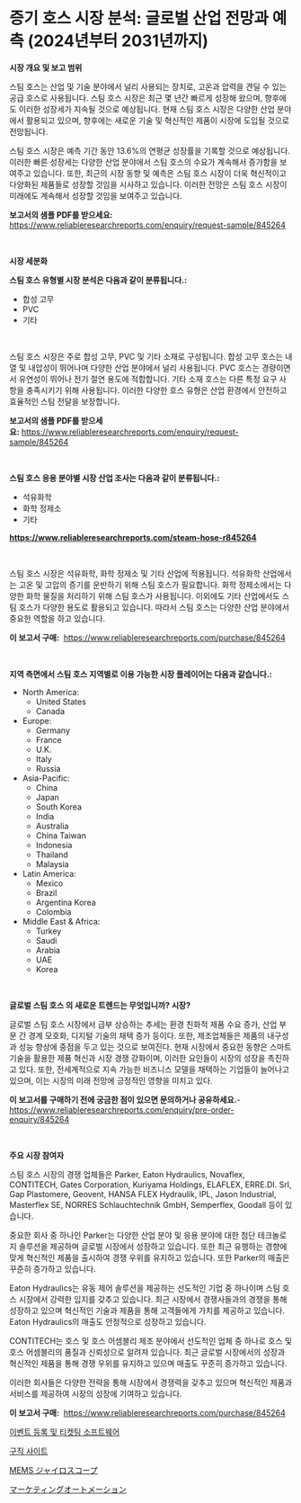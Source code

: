 <p><h1>증기 호스 시장 분석: 글로벌 산업 전망과 예측 (2024년부터 2031년까지)</h1></p><p><strong>시장 개요 및 보고 범위</strong></p>
<p><p>스팀 호스는 산업 및 기술 분야에서 널리 사용되는 장치로, 고온과 압력을 견딜 수 있는 공급 호스로 사용됩니다. 스팀 호스 시장은 최근 몇 년간 빠르게 성장해 왔으며, 향후에도 이러한 성장세가 지속될 것으로 예상됩니다. 현재 스팀 호스 시장은 다양한 산업 분야에서 활용되고 있으며, 향후에는 새로운 기술 및 혁신적인 제품이 시장에 도입될 것으로 전망됩니다.</p><p>스팀 호스 시장은 예측 기간 동안 13.6%의 연평균 성장률을 기록할 것으로 예상됩니다. 이러한 빠른 성장세는 다양한 산업 분야에서 스팀 호스의 수요가 계속해서 증가함을 보여주고 있습니다. 또한, 최근의 시장 동향 및 예측은 스팀 호스 시장이 더욱 혁신적이고 다양화된 제품들로 성장할 것임을 시사하고 있습니다. 이러한 전망은 스팀 호스 시장이 미래에도 계속해서 성장할 것임을 보여주고 있습니다.</p></p>
<p><strong>보고서의 샘플 PDF를 받으세요:</strong> <a href="https://www.reliableresearchreports.com/enquiry/request-sample/845264">https://www.reliableresearchreports.com/enquiry/request-sample/845264</a></p>
<p>&nbsp;</p>
<p><strong>시장 세분화</strong></p>
<p><strong>스팀 호스 유형별 시장 분석은 다음과 같이 분류됩니다.:</strong></p>
<p><ul><li>합성 고무</li><li>PVC</li><li>기타</li></ul></p>
<p>&nbsp;</p>
<p><p>스팀 호스 시장은 주로 합성 고무, PVC 및 기타 소재로 구성됩니다. 합성 고무 호스는 내열 및 내압성이 뛰어나며 다양한 산업 분야에서 널리 사용됩니다. PVC 호스는 경량이면서 유연성이 뛰어나 전기 절연 용도에 적합합니다. 기타 소재 호스는 다른 특정 요구 사항을 충족시키기 위해 사용됩니다. 이러한 다양한 호스 유형은 산업 환경에서 안전하고 효율적인 스팀 전달을 보장합니다.</p></p>
<p><strong>보고서의 샘플 PDF를 받으세요:</strong>&nbsp;<a href="https://www.reliableresearchreports.com/enquiry/request-sample/845264">https://www.reliableresearchreports.com/enquiry/request-sample/845264</a></p>
<p>&nbsp;</p>
<p><strong> 스팀 호스 응용 분야별 시장 산업 조사는 다음과 같이 분류됩니다.:</strong></p>
<p><ul><li>석유화학</li><li>화학 정제소</li><li>기타</li></ul></p>
<p><strong><a href="https://www.reliableresearchreports.com/steam-hose-r845264">https://www.reliableresearchreports.com/steam-hose-r845264</a></strong></p>
<p>&nbsp;</p>
<p><p>스팀 호스 시장은 석유화학, 화학 정제소 및 기타 산업에 적용됩니다. 석유화학 산업에서는 고온 및 고압의 증기를 운반하기 위해 스팀 호스가 필요합니다. 화학 정제소에서는 다양한 화학 물질을 처리하기 위해 스팀 호스가 사용됩니다. 이외에도 기타 산업에서도 스팀 호스가 다양한 용도로 활용되고 있습니다. 따라서 스팀 호스는 다양한 산업 분야에서 중요한 역할을 하고 있습니다.</p></p>
<p><strong>이 보고서 구매:</strong>&nbsp; <a href="https://www.reliableresearchreports.com/purchase/845264">https://www.reliableresearchreports.com/purchase/845264</a></p>
<p>&nbsp;</p>
<p><strong>지역 측면에서 스팀 호스 지역별로 이용 가능한 시장 플레이어는 다음과 같습니다.:</strong></p>
<p><ul>
    <li>
        North America:
        <ul>
            <li>United States</li>
            <li>Canada</li>
        </ul>
    </li>
    <li>
        Europe:
        <ul>
            <li>Germany</li>
            <li>France</li>
            <li>U.K.</li>
            <li>Italy</li>
            <li>Russia</li>
        </ul>
    </li>
    <li>
        Asia-Pacific:
        <ul>
            <li>China</li>
            <li>Japan</li>
            <li>South Korea</li>
            <li>India</li>
            <li>Australia</li>
            <li>China Taiwan</li>
            <li>Indonesia</li>
            <li>Thailand</li>
            <li>Malaysia</li>
        </ul>
    </li>
    <li>
        Latin America:
        <ul>
            <li>Mexico</li>
            <li>Brazil</li>
            <li>Argentina Korea</li>
            <li>Colombia</li>
        </ul>
    </li>
    <li>
        Middle East & Africa:
        <ul>
            <li>Turkey</li>
            <li>Saudi</li>
            <li>Arabia</li>
            <li>UAE</li>
            <li>Korea</li>
        </ul>
    </li>
    </ul></p>
<p>&nbsp;</p>
<p><strong>글로벌 스팀 호스 의 새로운 트렌드는 무엇입니까? 시장?</strong></p>
<p><p>글로벌 스팀 호스 시장에서 급부 상승하는 추세는 환경 친화적 제품 수요 증가, 산업 부문 간 경계 모호화, 디지털 기술의 채택 증가 등이다. 또한, 제조업체들은 제품의 내구성과 성능 향상에 중점을 두고 있는 것으로 보여진다. 현재 시장에서 중요한 동향은 스마트 기술을 활용한 제품 혁신과 시장 경쟁 강화이며, 이러한 요인들이 시장의 성장을 촉진하고 있다. 또한, 전세계적으로 지속 가능한 비즈니스 모델을 채택하는 기업들이 늘어나고 있으며, 이는 시장의 미래 전망에 긍정적인 영향을 미치고 있다.</p></p>
<p><strong>이 보고서를 구매하기 전에 궁금한 점이 있으면 문의하거나 공유하세요.</strong>- <a href="https://www.reliableresearchreports.com/enquiry/pre-order-enquiry/845264">https://www.reliableresearchreports.com/enquiry/pre-order-enquiry/845264</a></p>
<p>&nbsp;</p>
<p><strong>주요 시장 참여자</strong></p>
<p><p>스팀 호스 시장의 경쟁 업체들은 Parker, Eaton Hydraulics, Novaflex, CONTITECH, Gates Corporation, Kuriyama Holdings, ELAFLEX, ERRE.DI. Srl, Gap Plastomere, Geovent, HANSA FLEX Hydraulik, IPL, Jason Industrial, Masterflex SE, NORRES Schlauchtechnik GmbH, Semperflex, Goodall 등이 있습니다.</p><p>중요한 회사 중 하나인 Parker는 다양한 산업 분야 및 응용 분야에 대한 첨단 테크놀로지 솔루션을 제공하며 글로벌 시장에서 성장하고 있습니다. 또한 최근 유행하는 경향에 맞게 혁신적인 제품을 출시하여 경쟁 우위를 유지하고 있습니다. 또한 Parker의 매출은 꾸준히 증가하고 있습니다.</p><p>Eaton Hydraulics는 유동 제어 솔루션을 제공하는 선도적인 기업 중 하나이며 스팀 호스 시장에서 강력한 입지를 갖추고 있습니다. 최근 시장에서 경쟁사들과의 경쟁을 통해 성장하고 있으며 혁신적인 기술과 제품을 통해 고객들에게 가치를 제공하고 있습니다. Eaton Hydraulics의 매출도 안정적으로 성장하고 있습니다.</p><p>CONTITECH는 호스 및 호스 어셈블리 제조 분야에서 선도적인 업체 중 하나로 호스 및 호스 어셈블리의 품질과 신뢰성으로 알려져 있습니다. 최근 글로벌 시장에서의 성장과 혁신적인 제품을 통해 경쟁 우위를 유지하고 있으며 매출도 꾸준히 증가하고 있습니다.</p><p>이러한 회사들은 다양한 전략을 통해 시장에서 경쟁력을 갖추고 있으며 혁신적인 제품과 서비스를 제공하여 시장의 성장에 기여하고 있습니다.</p></p>
<p><strong>이 보고서 구매:</strong>&nbsp;&nbsp;<a href="https://www.reliableresearchreports.com/purchase/845264">https://www.reliableresearchreports.com/purchase/845264</a></p>
<p><p><a href="https://medium.com/@goonfghyt6587/2024-2031-%EA%B8%B0%EA%B0%84%EC%9D%84-%EC%9C%84%ED%95%9C-%EC%9D%B4%EB%B2%A4%ED%8A%B8-%EB%93%B1%EB%A1%9D-%EB%B0%8F-%ED%8B%B0%EC%BC%93-%ED%8C%90%EB%A7%A4-%EC%86%8C%ED%94%84%ED%8A%B8%EC%9B%A8%EC%96%B4-%EC%8B%9C%EC%9E%A5-%EB%8F%99%ED%96%A5%EA%B3%BC-%EC%8B%9C%EC%9E%A5-%EB%B6%84%EC%84%9D-c049caf9017d">이벤트 등록 및 티켓팅 소프트웨어</a></p><p><a href="https://medium.com/@christianlarkinus/%EC%A7%81%EC%97%85-%EA%B2%80%EC%83%89-%EC%82%AC%EC%9D%B4%ED%8A%B8-%EC%8B%9C%EC%9E%A5-%ED%86%B5%EC%B0%B0-%EC%8B%9C%EC%9E%A5-%EB%8F%99%ED%96%A5-%EC%84%B1%EC%9E%A5-2024%EB%85%84%EB%B6%80%ED%84%B0-2031%EB%85%84%EA%B9%8C%EC%A7%80%EC%9D%98-%EC%98%88%EC%B8%A1-0318395dcbc6">구직 사이트</a></p><p><a href="https://medium.com/@s.guest01/mems%E3%82%B8%E3%83%A3%E3%82%A4%E3%83%AD%E3%82%B9%E3%82%B3%E3%83%BC%E3%83%97%E5%B8%82%E5%A0%B4%E3%81%AE%E3%83%88%E3%83%AC%E3%83%B3%E3%83%89%E3%81%A8%E5%B8%82%E5%A0%B4%E5%88%86%E6%9E%90%E3%81%AF-2024%E5%B9%B4%E3%81%8B%E3%82%892031%E5%B9%B4%E3%81%BE%E3%81%A7%E3%81%AE%E6%9C%9F%E9%96%93%E3%81%AB%E4%BA%88%E6%B8%AC%E3%81%95%E3%82%8C%E3%81%A6%E3%81%84%E3%81%BE%E3%81%99-fb668ff0281d">MEMS ジャイロスコープ</a></p><p><a href="https://medium.com/@lorrainethompson10/%E3%83%9E%E3%83%BC%E3%82%B1%E3%83%86%E3%82%A3%E3%83%B3%E3%82%B0%E3%82%AA%E3%83%BC%E3%83%88%E3%83%A1%E3%83%BC%E3%82%B7%E3%83%A7%E3%83%B3%E3%81%AE%E5%B8%82%E5%A0%B4%E8%A6%8F%E6%A8%A1-cagr-%E3%83%88%E3%83%AC%E3%83%B3%E3%83%892024-2030-488af2f7518c">マーケティングオートメーション</a></p></p>